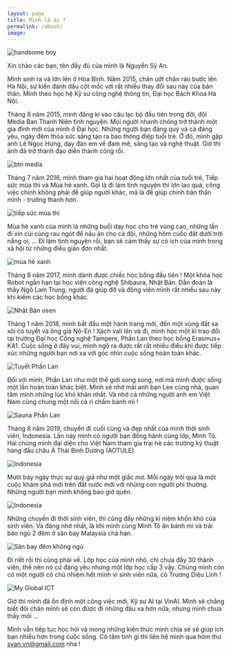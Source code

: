 ```yaml
---
layout: page
title: Mình là ai ?
permalink: /about/
image: 
---
```


![handsome boy](/images/about/avatar.jpg "Mình và biển Đại Tây Dương ở Indonesia")

Xin chào các bạn, tên đầy đủ của mình là Nguyễn Sỹ An.

Mình sinh ra và lớn lên ở Hòa Bình. Năm 2015, chân ướt chân ráo bước lên Hà Nội, sự kiến đánh dấu cột mốc với rất nhiều thay đổi sau này của bản thân. Mình theo học hệ Kỹ sư công nghệ thông tin, Đại học Bách Khoa Hà Nội.

Tháng 8 năm 2015, mình đăng kí vào câu lạc bộ đầu tiên trong đời, đội Media Ban Thanh Niên tình nguyện. Mọi người nhanh chóng trở thành một gia đình mới của mình ở Đại học. Những người bạn đáng quý và cả đáng yêu, ngày đêm thỏa sức sáng tạo ra bao thông điệp tuổi trẻ. Ở đó, mình gặp anh Lê Ngọc Hưng, dạy đàn em về đam mê, sáng tạo và nghệ thuật. Giờ thì ảnh đã trở thành đạo diễn thành công rồi.

![btn media](/images/about/btn_media.jpg "Bữa sinh nhật vị đội trưởng đáng yêu mến")

Tháng 7 năm 2016, mình tham gia hai hoạt động lớn nhất của tuổi trẻ, Tiếp sức mùa thi và Mùa hè xanh. Gọi là đi làm tình nguyện thì lớn lao quá, công việc chính không phải để giúp người khác, mà là để giúp chính bản thân mình - trưởng thành hơn.

![tiếp sức mùa thi](/images/about/tsmt_2016.jpg "Tiếp sức mùa thi 2016.")

Mùa hè xanh của mình là những buổi dạy học cho trẻ vùng cao, những lần đi xin củi cùng rau ngót để nấu ăn cho cả đội, những hôm cuốc đất dưới trời nắng oi, ... Đi làm tình nguyện rồi, bạn sẽ cảm thấy sự có ích của mình trong xã hội từ những điều giản đơn nhất.

![mùa hè xanh](/images/about/mhx_walk.jpg "Mùa hè xanh 2016 - Hóa Trung. Chân rảo bước hát chung một bài ca.")

Tháng 8 năm 2017, mình dành được chiếc học bổng đầu tiên ! Một khóa học Robot ngắn hạn tại học viện công nghệ Shibaura, Nhật Bản. Dẫn đoàn là thầy Ngô Lam Trung, người đã giúp đỡ và động viên mình rất nhiều sau này khi kiếm các học bổng khác.

![Nhật Bản osen](/images/about/japan_group.JPG "Đi tắm Osen")

Tháng 1 năm 2018, mình bắt đầu một hành trang mới, đến một vùng đất xa xôi có tuyết và ông già Nô-En ! Xách vali lên và đi, mình học một kì trao đổi tại trường Đại học Công nghệ Tampere, Phần Lan theo học bổng Erasmus+ KA1. Cuộc sống ở đây vui, mình ngộ ra được rất rất nhiều điều khi được tiếp xúc những người bạn nơi xa với góc nhìn cuộc sống hoàn toàn khác.

![Tuyết Phần Lan](/images/about/finland.jpg "Tuyết và người bạn cùng nhà")

Đối với mình, Phần Lan như một thế giới song song, nơi mà mình được sống một lần hoàn toàn khác biệt. Mình sẽ nhớ mãi anh bạn Lee cùng nhà, quan tâm mình những lúc khó khăn nhất. Và nhớ cả những người anh em Việt Nam cùng chung một nồi cà ri chấm bánh mì !

![Sauna Phần Lan](/images/about/sauna.jpg "Sauna trời âm độ")

Tháng 8 năm 2019, chuyến đi cuối cùng và đẹp nhất của mình thời sinh viên, Indonesia. Lần này mình có người bạn đồng hành cùng lớp, Minh Tô. Hai chúng mình đại diện cho Việt Nam tham gia trại hè các trường kỹ thuật hàng đầu châu Á Thái Bình Dương (AOTULE).

![Indonesia](/images/about/indonesia.jpg "Những người bạn đáng yêu")

Mười bảy ngày thực sự quý giá như một giấc mơ. Mỗi ngày trôi qua là một cuộc khám phá mới trên đất nước mới với những con người phi thường. Những người bạn mình không bao giờ quên.

![Indonesia](/images/about/happy_indonesia.JPG "Tiếng cười và biển Ấn Độ Dương")

Những chuyến đi thời sinh viên, thì cũng đầy những kỉ niệm khốn khó của sinh viên. Và đáng nhớ nhất, là khi mình cùng Minh Tô ăn bánh mì và trải báo ngủ 2 đêm ở sân bay Malaysia chả hạn.

![Sân bay đêm không ngủ](/images/about/sleep.jpg "Ngủ trải báo tại sân bay Malaysia")

Đi riết rồi thì cũng phải về. Lớp học của mình nhỏ, chỉ chưa đầy 30 thành viên, thế nên nó cứ đáng yêu nhưng một lớp học cấp 3 vậy. Chúng mình còn có một người cô chủ nhiệm hết mình vì sinh viên nữa, cô Trương Diệu Linh !

![My Global ICT](/images/about/my_ict.jpg "Lớp học nhỏ")

Giờ thì mình đã ổn định một công việc mới, Kỹ sư AI tại VinAI. Mình sẽ chẳng biết đôi chân mình sẽ còn được đi những đâu xa hơn nữa, nhưng mình chưa thấy mỏi ...

Mình vẫn tiếp tục học hỏi và mong những kiến thức mình chia sẻ sẽ giúp ích bạn nhiều hơn trong cuộc sống. Có tâm tình gì thì liên hệ mình qua hòm thư syan.vn@gmail.com nha !